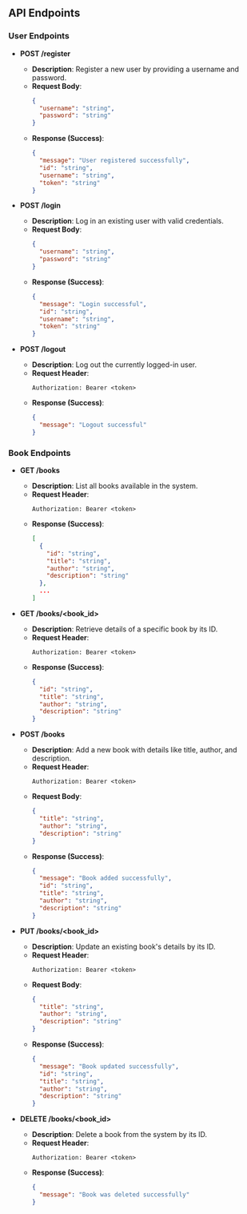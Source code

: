 ## API Endpoints

### User Endpoints

- **POST /register**
    - **Description**: Register a new user by providing a username and password.
    - **Request Body**:
      ```json
      {
        "username": "string",
        "password": "string"
      }
      ```
    - **Response (Success)**:
      ```json
      {
        "message": "User registered successfully",
        "id": "string",
        "username": "string",
        "token": "string"
      }
      ```

- **POST /login**
    - **Description**: Log in an existing user with valid credentials.
    - **Request Body**:
      ```json
      {
        "username": "string",
        "password": "string"
      }
      ```
    - **Response (Success)**:
      ```json
      {
        "message": "Login successful",
        "id": "string",
        "username": "string",
        "token": "string"
      }
      ```

- **POST /logout**
    - **Description**: Log out the currently logged-in user.
    - **Request Header**:
      ```
      Authorization: Bearer <token>
      ```
    - **Response (Success)**:
      ```json
      {
        "message": "Logout successful"
      }
      ```

### Book Endpoints

- **GET /books**
    - **Description**: List all books available in the system.
    - **Request Header**:
      ```
      Authorization: Bearer <token>
      ```
    - **Response (Success)**:
      ```json
      [
        {
          "id": "string",
          "title": "string",
          "author": "string",
          "description": "string"
        },
        ...
      ]
      ```

- **GET /books/<book_id>**
    - **Description**: Retrieve details of a specific book by its ID.
    - **Request Header**:
      ```
      Authorization: Bearer <token>
      ```
    - **Response (Success)**:
      ```json
      {
        "id": "string",
        "title": "string",
        "author": "string",
        "description": "string"
      }
      ```

- **POST /books**
    - **Description**: Add a new book with details like title, author, and description.
    - **Request Header**:
      ```
      Authorization: Bearer <token>
      ```
    - **Request Body**:
      ```json
      {
        "title": "string",
        "author": "string",
        "description": "string"
      }
      ```
    - **Response (Success)**:
      ```json
      {
        "message": "Book added successfully",
        "id": "string",
        "title": "string",
        "author": "string",
        "description": "string"
      }
      ```

- **PUT /books/<book_id>**
    - **Description**: Update an existing book's details by its ID.
    - **Request Header**:
      ```
      Authorization: Bearer <token>
      ```
    - **Request Body**:
      ```json
      {
        "title": "string",
        "author": "string",
        "description": "string"
      }
      ```
    - **Response (Success)**:
      ```json
      {
        "message": "Book updated successfully",
        "id": "string",
        "title": "string",
        "author": "string",
        "description": "string"
      }
      ```

- **DELETE /books/<book_id>**
    - **Description**: Delete a book from the system by its ID.
    - **Request Header**:
      ```
      Authorization: Bearer <token>
      ```
    - **Response (Success)**:
      ```json
      {
        "message": "Book was deleted successfully"
      }
      ```
